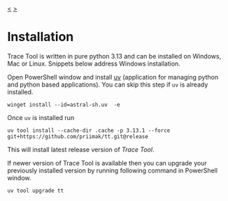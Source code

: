 [<](README.md) [>](USAGE.md)

# Installation

Trace Tool is written in pure python 3.13 and can be installed on Windows, Mac or Linux. Snippets below
address Windows installation.

Open PowerShell window and install [uv](https://docs.astral.sh/uv/) (application for managing python
and python based applications). You can skip this step if `uv` is already installed.

```shell
winget install --id=astral-sh.uv  -e
```

Once `uv` is installed run

```shell
uv tool install --cache-dir .cache -p 3.13.1 --force git+https://github.com/priimak/tt.git@release
```

This will install latest release version of _Trace Tool_.

If newer version of Trace Tool is available then you can upgrade your previously installed version
by running following command in PowerShell window.

```shell
uv tool upgrade tt
```